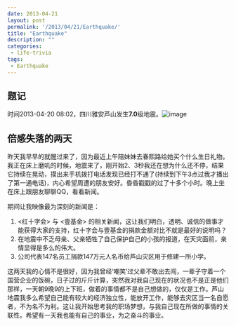 ```yaml
---
date: 2013-04-21
layout: post
permalink: '/2013/04/21/Earthquake/'
title: "Earthquake"
description: ""
categories:
 - life-trivia
tags:
 - Earthquake
---
```


## 题记
时间2013-04-20 08:02，四川雅安芦山发生**7.0**级地震。![image](http://ww4.sinaimg.cn/large/48bc2ad4jw1e3wh1d0hc1j20lc0q5adq.jpg)
## 倍感失落的两天
昨天我早早的就醒过来了，因为最近上午陪妹妹去春熙路给她买个什么生日礼物。我正在床上磨叽的时候，地震来了，刚开始2、3秒我还在想为什么还不停，结果它持续在晃动，摸出来手机拨打电话发现已经打不通了(持续到下午3点过我才播出了第一通电话)，内心希望周遭的朋友安好。昏昏戳戳的过了十多个小时。晚上坐在床上跟朋友聊聊QQ，看看新闻。

期间让我映像最为深刻的新闻是：

1. &lt;红十字会&gt; 与 &lt;壹基金&gt; 的相关新闻，这让我们明白，透明、诚信的做事才能获得大家的支持，红十字会与壹基金的捐款金额对比不就是最好的说明吗？
2. 在地震中不乏母亲、父亲牺牲了自己保护自己的小孩的报道，在天灾面前，亲情显得是多么的伟大。
3. 公司代表147名员工捐款147万元人名币给芦山灾区用于修建一所小学。

这两天我的心情不是很好，因为我曾经‘嘲笑’过父辈不敢出去闯，一辈子守着一个国营企业的饭碗，日子过的斤斤计算，突然我对我自己现在的状况也不是正是他们那样，一天朝9晚9的上下班，做着的事情都不是自己想做的，仅仅是工作。芦山地震我多么希望自己能有较大的经济独立性，能放开工作，能够去灾区当一名自愿者，不为名不为利。这让我开始思考我的职场梦想，与我自己现在所做的事情的关联性。希望有一天我也能有自己的事业，为之奋斗的事业。
